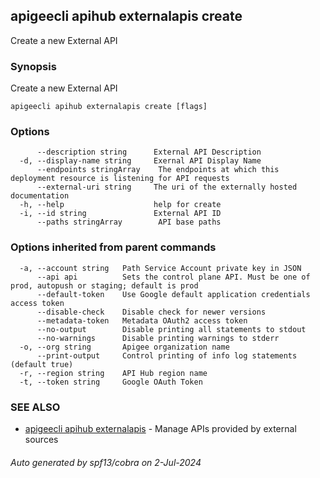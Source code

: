 ## apigeecli apihub externalapis create

Create a new External API

### Synopsis

Create a new External API

```
apigeecli apihub externalapis create [flags]
```

### Options

```
      --description string      External API Description
  -d, --display-name string     Exernal API Display Name
      --endpoints stringArray    The endpoints at which this deployment resource is listening for API requests
      --external-uri string     The uri of the externally hosted documentation
  -h, --help                    help for create
  -i, --id string               External API ID
      --paths stringArray        API base paths
```

### Options inherited from parent commands

```
  -a, --account string   Path Service Account private key in JSON
      --api api          Sets the control plane API. Must be one of prod, autopush or staging; default is prod
      --default-token    Use Google default application credentials access token
      --disable-check    Disable check for newer versions
      --metadata-token   Metadata OAuth2 access token
      --no-output        Disable printing all statements to stdout
      --no-warnings      Disable printing warnings to stderr
  -o, --org string       Apigee organization name
      --print-output     Control printing of info log statements (default true)
  -r, --region string    API Hub region name
  -t, --token string     Google OAuth Token
```

### SEE ALSO

* [apigeecli apihub externalapis](apigeecli_apihub_externalapis.md)	 - Manage APIs provided by external sources

###### Auto generated by spf13/cobra on 2-Jul-2024
